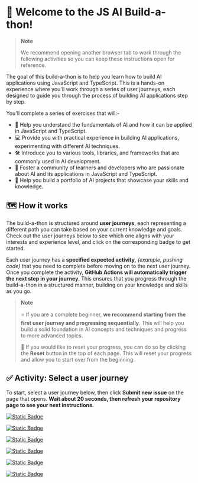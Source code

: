 <!-- readme -->

# 🎉 Welcome to the JS AI Build-a-thon!

> **Note**
>
> We recommend opening another browser tab to work through the following activities so you can keep these instructions open for reference.

The goal of this build-a-thon is to help you learn how to build AI applications using JavaScript and TypeScript. This is a hands-on experience where you'll work through a series of user journeys, each designed to guide you through the process of building AI applications step by step.

You'll complete a series of exercises that will:-
- 🧠 Help you understand the fundamentals of AI and how it can be applied in JavaScript and TypeScript.
- 💻 Provide you with practical experience in building AI applications, experimenting with different AI techniques.
- 🛠️ Introduce you to various tools, libraries, and frameworks that are commonly used in AI development.
- 👥 Foster a community of learners and developers who are passionate about AI and its applications in JavaScript and TypeScript.
- 📂 Help you build a portfolio of AI projects that showcase your skills and knowledge.

## 🗺️ How it works

The build-a-thon is structured around **user journeys**, each representing a different path you can take based on your current knowledge and goals. Check out the user journeys below to see which one aligns with your interests and experience level, and click on the corresponding badge to get started.

Each user journey has a **specified expected activity**, _(example, pushing code)_ that you need to complete before moving on to the next user journey. Once you complete the activity, **GitHub Actions will automatically trigger the next step in your journey**. This ensures that you progress through the build-a-thon in a structured manner, building on your knowledge and skills as you go.

> **Note**
>
> ⭐ If you are a complete beginner, **we recommend starting from the first user journey and progressing sequentially**. This will help you build a solid foundation in AI concepts and techniques and progress to more advanced topics.
> 
> 🔄 If you would like to reset your progress, you can do so by clicking the **Reset** button in the top of each page. This will reset your progress and allow you to start over from the beginning.


## ✅ Activity: Select a user journey

To start, select a user journey below, then click **Submit new issue** on the page that opens. **Wait about 20 seconds, then refresh your repository page to see your next instructions.**

[![Static Badge](https://img.shields.io/badge/User_Journey-I_want_to_build_a_local_GenAI_prototype-green)](https://github.com/Julia-DemoBox/test5/issues/new?title=User+Journey:+I+want+to+build+a+local+GenAI+prototype&labels=user-journey&body=🚀+I%27m+ready+to+build+my+first+local+GenAI+prototype%21+Let%27s+get+started+with+AI+in+JavaScript%21%0A%0A**Please+click+on+Create+below,+then+wait+about+15+seconds.+This+issue+will+automatically+close+and+the+README+will+update+with+your+next+instructions.**)

[![Static Badge](https://img.shields.io/badge/User_Journey-I_want_to_move_my_prototype_to_Azure-orange)](https://github.com/Julia-DemoBox/test5/issues/new?title=User+Journey:+I+have+a+prototype.+Let's+move+to+Azure&labels=user-journey&body=☁️+Time+to+take+my+AI+prototype+to+the+cloud%21+Excited+to+deploy+on+Azure+and+scale+up%21%0A%0A**Please+click+on+Create+below,+then+wait+about+15+seconds.+This+issue+will+automatically+close+and+the+README+will+update+with+your+next+instructions.**)

[![Static Badge](https://img.shields.io/badge/User_Journey-I_want_to_add_a_simple_chat_interface_to_my_app-blue)](https://github.com/Julia-DemoBox/test5/issues/new?title=User+Journey:+I+want+to+add+a+simple+chat+interface&labels=user-journey&body=%F0%9F%92%AC+Let%27s+add+a+chat+interface+and+make+my+AI+app+interactive%21+Ready+for+some+real-time+conversations%21%0A%0A**Please+click+on+Create+below,+then+wait+about+15+seconds.+This+issue+will+automatically+close+and+the+README+will+update+with+your+next+instructions.**)

[![Static Badge](https://img.shields.io/badge/User_Journey-I_want_to_integrate_external_data_using_RAG-purple)](https://github.com/Julia-DemoBox/test5/issues/new?title=User+Journey:+I+want+to+create+my+first+AI+app+with+RAG&labels=user-journey&body=%F0%9F%93%9A+I%27m+diving+into+RAG+and+building+my+first+retrieval-augmented+AI+app%21+Let%27s+do+this%21%0A%0A**Please+click+on+Create+below,+then+wait+about+15+seconds.+This+issue+will+automatically+close+and+the+README+will+update+with+your+next+instructions.**)

[![Static Badge](https://img.shields.io/badge/User_Journey-I_want_to_add_conversation_history_to_my_AI_app-gold)](https://github.com/Julia-DemoBox/test5/issues/new?title=User+Journey:+I+want+to+orchestrate+AI+integrations+using+frameworks&labels=user-journey&body=%F0%9F%9B%A0%EF%B8%8F+Ready+to+orchestrate+AI+integrations+with+powerful+frameworks%21+Let%27s+build+something+amazing%21%0A%0A**Please+click+on+Create+below,+then+wait+about+15+seconds.+This+issue+will+automatically+close+and+the+README+will+update+with+your+next+instructions.**)

[![Static Badge](https://img.shields.io/badge/User_Journey-I_want_to_build_an_AI_Agent-violet)](https://github.com/Julia-DemoBox/test5/issues/new?title=User+Journey:+I+want+to+build+an+agent&labels=user-journey&body=%F0%9F%A4%96+Let%27s+build+an+AI+agent+that+can+help+and+interact+with+users%21+Excited+for+this+step%21%0A%0A**Please+click+on+Create+below,+then+wait+about+15+seconds.+This+issue+will+automatically+close+and+the+README+will+update+with+your+next+instructions.**)


<!-- [![Static Badge](https://img.shields.io/badge/User_Journey-I_want_to_add_search_to_my_AI_app-pink)](https://github.com/Julia-DemoBox/test5/issues/new?title=User+Journey:+I+want+to+add+search+to+my+AI+app&labels=user-journey&body=🔍+Search+capabilities%2C+here+I+come%21+Excited+to+make+my+AI+app+smarter+with+search%21)

[![Static Badge](https://img.shields.io/badge/User_Journey-I_want_my_app_to_work_with_structured_data-yellow)](https://github.com/Julia-DemoBox/test5/issues/new?title=User+Journey:+I+want+my+app+to+work+with+structured+data&labels=user-journey&body=📊+Let%27s+connect+my+AI+app+to+structured+data+and+unlock+new+possibilities%21)

[![Static Badge](https://img.shields.io/badge/User_Journey-I_just_want_a_production_ready_template_to_customize-silver)](https://github.com/Julia-DemoBox/test5/issues/new?title=User+Journey:+I+just+want+a+production+ready+template+to+customize&labels=user-journey&body=🎨+Give+me+a+production-ready+template+to+customize+and+launch+my+AI+project+fast%21)

[![Static Badge](https://img.shields.io/badge/User_Journey-I_want_my_agent_to_search_the_internet-amber)](https://github.com/Julia-DemoBox/test5/issues/new?title=User+Journey:+I+want+my+agent+to+search+the+internet&labels=user-journey&body=🌐+I%27m+ready+to+give+my+agent+the+power+to+search+the+internet%21+Let%27s+explore+the+web+with+AI%21) -->


